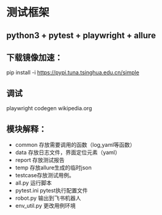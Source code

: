 # 测试框架
## python3 + pytest + playwright + allure
## 下载镜像加速：
pip install -i https://pypi.tuna.tsinghua.edu.cn/simple
## 调试
playwright codegen wikipedia.org
## 模块解释：
- common 存放需要调用的函数（log,yaml等函数）
- data 存放日志文件，界面定位元素（yaml）
- report 存放测试报告
- temp 存放allure生成的临时json
- testcase存放测试用例。
- all.py 运行脚本
- pytest.ini pytest执行配置文件
- robot.py 输出到飞书机器人
- env_util.py 更改用例环境